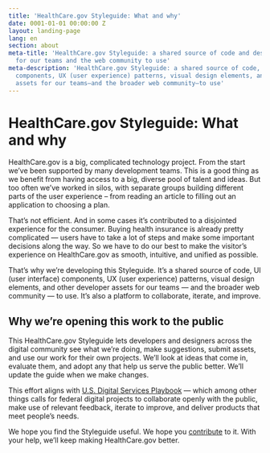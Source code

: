```yaml
---
title: 'HealthCare.gov Styleguide: What and why'
date: 0001-01-01 00:00:00 Z
layout: landing-page
lang: en
section: about
meta-title: 'HealthCare.gov Styleguide: a shared source of code and design elements
  for our teams and the web community to use'
meta-description: 'HealthCare.gov Styleguide: a shared source of code, UI (user interface)
  components, UX (user experience) patterns, visual design elements, and other developer
  assets for our teams—and the broader web community—to use'
---
```


# HealthCare.gov Styleguide: What and why 

<div class="intro">
HealthCare.gov is a big, complicated technology project. From the start we’ve been supported by many development teams. This is a good thing as we benefit from having access to a big, diverse pool of talent and ideas. But too often we’ve worked in silos, with separate groups building different parts of the user experience – from reading an article to filling out an application to choosing a plan.
</div>

<div class="hr"></div>

That’s not efficient. And in some cases it’s contributed to a disjointed experience for the consumer. Buying health insurance is already pretty complicated —  users have to take a lot of steps and make some important decisions along the way. So we have to do our best to make the visitor’s experience on HealthCare.gov as smooth, intuitive, and unified as possible.

That’s why we’re developing this Styleguide. It’s a shared source of code, UI (user interface) components, UX (user experience) patterns, visual design elements, and other developer assets for our teams — and the broader web community — to use. It’s also a platform to collaborate, iterate, and improve.

## Why we’re opening this work to the public  

This HealthCare.gov Styleguide lets developers and designers across the digital community see what we’re doing, make suggestions, submit assets, and use our work for their own projects. We’ll look at ideas that come in, evaluate them, and adopt any that help us serve the public better. We’ll update the guide when we make changes. 

This effort aligns with [U.S. Digital Services Playbook](https://playbook.cio.gov/) — which among other things calls for federal digital projects to collaborate openly with the public, make use of relevant feedback, iterate to improve, and deliver products that meet people’s needs.

We hope you find the Styleguide useful. We hope you [contribute]({{site.baseurl}}/governance/) to it. With your help, we’ll keep making HealthCare.gov better. 
 
